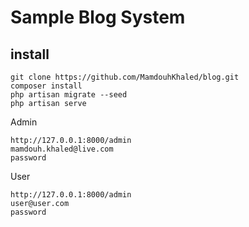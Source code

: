﻿# Sample Blog System
## install 
```
git clone https://github.com/MamdouhKhaled/blog.git
composer install
php artisan migrate --seed
php artisan serve
```

Admin
```
http://127.0.0.1:8000/admin
mamdouh.khaled@live.com
password
```
User
```
http://127.0.0.1:8000/admin
user@user.com
password
```
